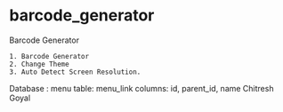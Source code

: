barcode_generator
=================

Barcode Generator

    1. Barcode Generator
    2. Change Theme
    3. Auto Detect Screen Resolution.
    
    
Database : menu
        table: menu_link
            columns: id, parent_id, name
Chitresh Goyal